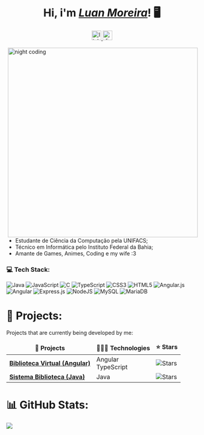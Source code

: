 <div>
  <h1 align="center">Hi, i'm <a href="https://www.linkedin.com/in/amasterluan/"><i>Luan Moreira</i></a>! 🖥️</h1>
<div align="center">
  <a href="https://linkedin.com/in/Amasterluan" target="_blank">
    <img src="https://img.shields.io/static/v1?message=LinkedIn&logo=linkedin&label=&color=0077B5&logoColor=white&labelColor=&style=for-the-badge" height="25" alt="linkedin logo"  />
  </a>
  <a href="https://discord.gg/amaster" target="_blank">
    <img src="https://img.shields.io/static/v1?message=Discord&logo=discord&label=&color=161CBB&logoColor=white&labelColor=&style=for-the-badge" height="25" alt="discord logo"  />
  </a>
</div>
<br>
<img src="https://i.pinimg.com/originals/90/70/32/9070324cdfc07c68d60eed0c39e77573.gif" alt="night coding" min-width="500px" max-width="500px" width="500px" align="right">

* Estudante de Ciência da Computação pela UNIFACS;
* Técnico em Informática pelo Instituto Federal da Bahia;
* Amante de Games, Animes, Coding e my wife :3
</div>

###

<h3>💻 Tech Stack: </h3>

![Java](https://img.shields.io/badge/java-%23ED8B00.svg?style=for-the-badge&logo=openjdk&logoColor=white) ![JavaScript](https://img.shields.io/badge/javascript-%23323330.svg?style=for-the-badge&logo=javascript&logoColor=%23F7DF1E) ![C](https://img.shields.io/badge/c-%2300599C.svg?style=for-the-badge&logo=c&logoColor=white) ![TypeScript](https://img.shields.io/badge/typescript-%23007ACC.svg?style=for-the-badge&logo=typescript&logoColor=white) ![CSS3](https://img.shields.io/badge/css3-%231572B6.svg?style=for-the-badge&logo=css3&logoColor=white) ![HTML5](https://img.shields.io/badge/html5-%23E34F26.svg?style=for-the-badge&logo=html5&logoColor=white)  ![Angular.js](https://img.shields.io/badge/angular.js-%23E23237.svg?style=for-the-badge&logo=angularjs&logoColor=white) ![Angular](https://img.shields.io/badge/angular-%23DD0031.svg?style=for-the-badge&logo=angular&logoColor=white) ![Express.js](https://img.shields.io/badge/express.js-%23404d59.svg?style=for-the-badge&logo=express&logoColor=%2361DAFB) ![NodeJS](https://img.shields.io/badge/node.js-6DA55F?style=for-the-badge&logo=node.js&logoColor=white) ![MySQL](https://img.shields.io/badge/mysql-%2300000f.svg?style=for-the-badge&logo=mysql&logoColor=white) ![MariaDB](https://img.shields.io/badge/MariaDB-003545?style=for-the-badge&logo=mariadb&logoColor=white)

###

# 📂 Projects:

<p>Projects that are currently being developed by me:</p>
<table>
  <thead align="center">
    <tr border: none;>
      <td><b>🎁 Projects</b></td>
	<td><b>🧑🏽‍💻 Technologies</b></td>
      <td><b>⭐ Stars</b></td>
    </tr>
  </thead>
  <tbody>
    <tr>
      <td><a href="https://github.com/Amasterluan/BibliotecaAngular"><b>Biblioteca Virtual (Angular)</b></a></td>
	    <td>Angular<br>TypeScript<br></td>
      <td><img alt="Stars" src="https://img.shields.io/github/stars/Amasterluan/BibliotecaAngular?style=flat-square&labelColor=343b41"/></td>
    </tr>
	  <tr>
      <td><a href="https://github.com/Amasterluan/Biblioteca-Java"><b>Sistema Biblioteca (Java)</b></a></td>
		  <td>Java</td>
      <td><img alt="Stars" src="https://img.shields.io/github/stars/Amasterluan/Biblioteca-Java-Pack?style=flat-square&labelColor=343b41"/></td>
    </tr>
  </tbody>
</table>

###

# 📊 GitHub Stats:
![](https://github-readme-stats.vercel.app/api/top-langs/?username=Amasterluan&theme=dark&hide_border=true&include_all_commits=false&count_private=false&layout=compact)<br/>
